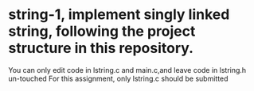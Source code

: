 # string-1, implement singly linked string, following the project structure in this repository.
You can only edit code in lstring.c and main.c,and leave code in lstring.h un-touched
For this assignment, only lstring.c should be submitted

